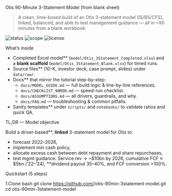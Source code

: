 Otis 90-Minute 3-Statement Model (from blank sheet)

> A clean, time-boxed build of an Otis 3-statement model (IS/BS/CFS), linked, balanced, and able to test management guidance — all in ~90 minutes from a blank workbook.

![status](https://img.shields.io/badge/build-excel-blue)
![scope](https://img.shields.io/badge/scope-3%20statements%20%2B%20debt%2Fbuybacks-green)
![license](https://img.shields.io/badge/license-MIT-lightgrey)

What’s inside

- Completed Excel model** (`model/Otis_3Statement_Completed.xlsx`) and a **blank scaffold** (`model/Otis_3Statement_Blank.xlsx`) for timed runs.
- Source files** (10-K, investor deck, case prompt, slides) under `data/raw/`.
- Docs** that mirror the tutorial step-by-step:
  - `docs/MODEL_GUIDE.md` — full build logic & line-by-line references.
  - `docs/CHECKLIST_90MIN.md` — speed-run checklist.
  - `docs/ASSUMPTIONS.md` — all drivers, guardrails, and why.
  - `docs/FAQ.md` — troubleshooting & common pitfalls.
- Sanity templates** under `scripts/` and `notebooks/` to validate ratios and quick QA.

 TL;DR — Model objective

Build a driver-based**, **linked** 3-statement model for Otis to:
- forecast 2022–2026,
- implement min cash policy,
- allocate excess cash between debt repayment and share repurchases,
- test mgmt guidance: Service rev → ~$10bn by 2026, cumulative FCF ≈ $5bn (’22–’24), **dividend payout 35–40%, and FCF conversion >100%.


Quickstart (5 steps)

1.Clone
   bash
   git clone https://github.com/<your-org>/otis-90min-3statement-model.git
   cd otis-90min-3statement-model

